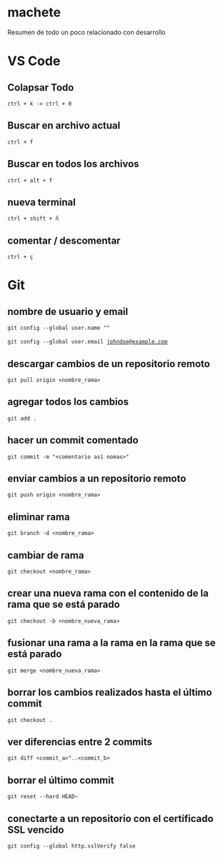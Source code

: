 # machete
Resumen de todo un poco relacionado con desarrollo

# VS Code

## Colapsar Todo
<code>ctrl + k -> ctrl + 0</code> 

## Buscar en archivo actual
<code>ctrl + f</code> 

## Buscar en todos los archivos
<code>ctrl + alt + f</code>

## nueva terminal 
<code>ctrl + shift + ñ</code> 

## comentar / descomentar
<code>ctrl + ç</code>

# Git

## nombre de usuario y email
<code>git config --global user.name "<John Doe>" <br/></code><br/>
<code>git config --global user.email <johndoe@example.com></code>

## descargar cambios de un repositorio remoto
<code>git pull origin <nombre_rama></code>

## agregar todos los cambios
<code>git add .</code>

## hacer un commit comentado
<code>git commit -m "<comentario así nomas>"</code>

## enviar cambios a un repositorio remoto
<code>git push origin <nombre_rama></code>

## eliminar rama
<code>git branch -d <nombre_rama></code>

## cambiar de rama
<code>git checkout <nombre_rama></code>

## crear una nueva rama con el contenido de la rama que se está parado
<code>git checkout -b <nombre_nueva_rama></code>

## fusionar una rama a la rama en la rama que se está parado
<code>git merge <nombre_nueva_rama></code>

## borrar los cambios realizados hasta el último commit
<code>git checkout .</code>

## ver diferencias entre 2 commits
<code>git diff <commit_a>^..<commit_b></code>

## borrar el último commit
<code>git reset --hard HEAD~</code>

## conectarte a un repositorio con el certificado SSL vencido
<code>git config --global http.sslVerify false</code>
